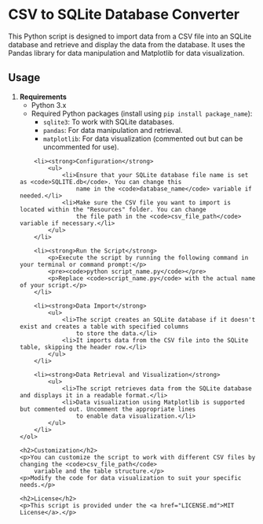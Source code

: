 <!DOCTYPE html>
<html>

<head>
    <title>CSV to SQLite Database Converter</title>
</head>

<body>
    <h1>CSV to SQLite Database Converter</h1>
    <p>This Python script is designed to import data from a CSV file into an SQLite database and retrieve and display
        the data from the database. It uses the Pandas library for data manipulation and Matplotlib for data
        visualization.</p>

<h2>Usage</h2>
    <ol>
        <li><strong>Requirements</strong>
            <ul>
                <li>Python 3.x</li>
                <li>Required Python packages (install using <code>pip install package_name</code>):
                    <ul>
                        <li><code>sqlite3</code>: To work with SQLite databases.</li>
                        <li><code>pandas</code>: For data manipulation and retrieval.</li>
                        <li><code>matplotlib</code>: For data visualization (commented out but can be uncommented for
                            use).</li>
                    </ul>
                </li>
            </ul>
        </li>

        <li><strong>Configuration</strong>
            <ul>
                <li>Ensure that your SQLite database file name is set as <code>SQLITE.db</code>. You can change this
                    name in the <code>database_name</code> variable if needed.</li>
                <li>Make sure the CSV file you want to import is located within the "Resources" folder. You can change
                    the file path in the <code>csv_file_path</code> variable if necessary.</li>
            </ul>
        </li>

        <li><strong>Run the Script</strong>
            <p>Execute the script by running the following command in your terminal or command prompt:</p>
            <pre><code>python script_name.py</code></pre>
            <p>Replace <code>script_name.py</code> with the actual name of your script.</p>
        </li>

        <li><strong>Data Import</strong>
            <ul>
                <li>The script creates an SQLite database if it doesn't exist and creates a table with specified columns
                    to store the data.</li>
                <li>It imports data from the CSV file into the SQLite table, skipping the header row.</li>
            </ul>
        </li>

        <li><strong>Data Retrieval and Visualization</strong>
            <ul>
                <li>The script retrieves data from the SQLite database and displays it in a readable format.</li>
                <li>Data visualization using Matplotlib is supported but commented out. Uncomment the appropriate lines
                    to enable data visualization.</li>
            </ul>
        </li>
    </ol>

    <h2>Customization</h2>
    <p>You can customize the script to work with different CSV files by changing the <code>csv_file_path</code>
        variable and the table structure.</p>
    <p>Modify the code for data visualization to suit your specific needs.</p>

    <h2>License</h2>
    <p>This script is provided under the <a href="LICENSE.md">MIT License</a>.</p>
</body>

</html>
